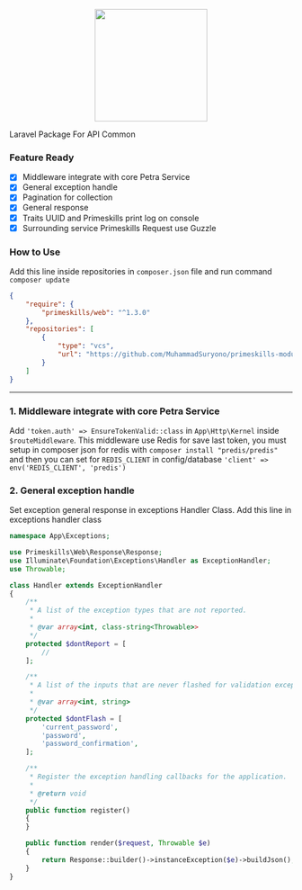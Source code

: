 <p align="center"><img src="https://www.primeskills.id/wp-content/uploads/2021/12/logo-primeskills-01.png" width="200"></p>

Laravel Package For API Common
### Feature Ready
- [x] Middleware integrate with core Petra Service
- [x] General exception handle
- [x] Pagination for collection
- [x] General response
- [x] Traits UUID and Primeskills print log on console
- [x] Surrounding service Primeskills Request use Guzzle

### How to Use
Add this line inside repositories in `composer.json` file and run command `composer update`
```json
{
    "require": {
        "primeskills/web": "^1.3.0"
    },
    "repositories": [
        {
            "type": "vcs",
            "url": "https://github.com/MuhammadSuryono/primeskills-module"
        }
    ]
}

```
---
### 1. Middleware integrate with core Petra Service
Add `'token.auth' => EnsureTokenValid::class` in `App\Http\Kernel` inside `$routeMiddleware`.
This middleware use Redis for save last token, you must setup in composer json for redis with `composer install "predis/predis"` and then you can set for `REDIS_CLIENT` in config/database 
`'client' => env('REDIS_CLIENT', 'predis')`

### 2. General exception handle
Set exception general response in exceptions Handler Class.
Add this line in exceptions handler class
```php
namespace App\Exceptions;

use Primeskills\Web\Response\Response;
use Illuminate\Foundation\Exceptions\Handler as ExceptionHandler;
use Throwable;

class Handler extends ExceptionHandler
{
    /**
     * A list of the exception types that are not reported.
     *
     * @var array<int, class-string<Throwable>>
     */
    protected $dontReport = [
        //
    ];

    /**
     * A list of the inputs that are never flashed for validation exceptions.
     *
     * @var array<int, string>
     */
    protected $dontFlash = [
        'current_password',
        'password',
        'password_confirmation',
    ];

    /**
     * Register the exception handling callbacks for the application.
     *
     * @return void
     */
    public function register()
    {
    }

    public function render($request, Throwable $e)
    {
        return Response::builder()->instanceException($e)->buildJson();
    }
}
```
